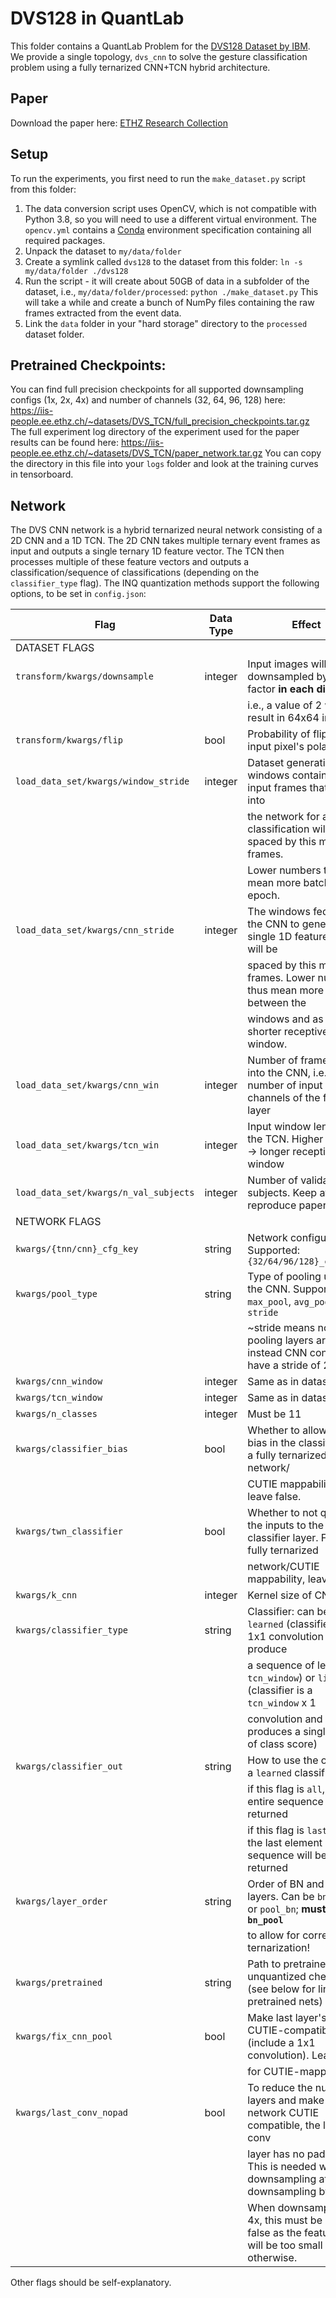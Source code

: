 # DVS128 in QuantLab

This folder contains a QuantLab Problem for the [DVS128 Dataset by
IBM](https://www.research.ibm.com/dvsgesture/). We provide a single
topology, `dvs_cnn` to solve the gesture classification problem using a
fully ternarized CNN+TCN hybrid architecture.

## Paper

Download the paper here: [ETHZ Research
Collection](https://www.research-collection.ethz.ch/handle/20.500.11850/527816)

## Setup

To run the experiments, you first need to run the `make_dataset.py`
script from this folder:

1.  The data conversion script uses OpenCV, which is not compatible with
    Python 3.8, so you will need to use a different virtual environment.
    The `opencv.yml` contains a
    [Conda](https://docs.conda.io/en/latest/miniconda.html) environment
    specification containing all required packages.
2.  Unpack the dataset to `my/data/folder`
3.  Create a symlink called `dvs128` to the dataset from this folder:
    `ln -s my/data/folder ./dvs128`
4.  Run the script - it will create about 50GB of data in a subfolder of
    the dataset, i.e., `my/data/folder/processed`: `python
    ./make_dataset.py` This will take a while and create a bunch of
    NumPy files containing the raw frames extracted from the event data.
5.  Link the `data` folder in your "hard storage" directory to the
    `processed` dataset folder.

## Pretrained Checkpoints:

You can find full precision checkpoints for all supported downsampling
configs (1x, 2x, 4x) and number of channels (32, 64, 96, 128) here:
<https://iis-people.ee.ethz.ch/~datasets/DVS_TCN/full_precision_checkpoints.tar.gz>
The full experiment log directory of the experiment used for the paper
results can be found here:
<https://iis-people.ee.ethz.ch/~datasets/DVS_TCN/paper_network.tar.gz>
You can copy the directory in this file into your `logs` folder and look
at the training curves in tensorboard.

## Network

The DVS CNN network is a hybrid ternarized neural network consisting of
a 2D CNN and a 1D TCN. The 2D CNN takes multiple ternary event frames as
input and outputs a single ternary 1D feature vector. The TCN then
processes multiple of these feature vectors and outputs a
classification/sequence of classifications (depending on the
`classifier_type` flag). The INQ quantization methods support the
following options, to be set in
`config.json`:

| Flag                                  | Data Type | Effect                                                                                             |
| ------------------------------------- | --------- | -------------------------------------------------------------------------------------------------- |
| DATASET FLAGS                         |           |                                                                                                    |
| `transform/kwargs/downsample`         | integer   | Input images will be downsampled by this factor **in each direction**,                             |
|                                       |           | i.e., a value of 2 will result in 64x64 inputs                                                     |
| `transform/kwargs/flip`               | bool      | Probability of flipping an input pixel's polarity                                                  |
| `load_data_set/kwargs/window_stride`  | integer   | Dataset generation: The windows containing all input frames that are fed into                      |
|                                       |           | the network for a single classification will be spaced by this many frames.                        |
|                                       |           | Lower numbers thus mean more batches per epoch.                                                    |
| `load_data_set/kwargs/cnn_stride`     | integer   | The windows fed into the CNN to generate a single 1D feature vector will be                        |
|                                       |           | spaced by this many frames. Lower numbers thus mean more overlap between the                       |
|                                       |           | windows and as such a shorter receptive time window.                                               |
| `load_data_set/kwargs/cnn_win`        | integer   | Number of frames fed into the CNN, i.e., number of input channels of the first layer               |
| `load_data_set/kwargs/tcn_win`        | integer   | Input window length to the TCN. Higher number -\> longer receptive time window                     |
| `load_data_set/kwargs/n_val_subjects` | integer   | Number of validation subjects. Keep at 6 to reproduce paper results                                |
| NETWORK FLAGS                         |           |                                                                                                    |
| `kwargs/{tnn/cnn}_cfg_key`            | string    | Network configuration. Supported: `{32/64/96/128}_channels`                                        |
| `kwargs/pool_type`                    | string    | Type of pooling used in the CNN. Supported: `max_pool`, `avg_pool`, `stride`                       |
|                                       |           | ~stride means no pooling layers are used, instead CNN conv layers have a stride of 2               |
| `kwargs/cnn_window`                   | integer   | Same as in dataset.                                                                                |
| `kwargs/tcn_window`                   | integer   | Same as in dataset.                                                                                |
| `kwargs/n_classes`                    | integer   | Must be 11                                                                                         |
| `kwargs/classifier_bias`              | bool      | Whether to allow for a bias in the classifier. For a fully ternarized network/                     |
|                                       |           | CUTIE mappability, leave false.                                                                    |
| `kwargs/twn_classifier`               | bool      | Whether to not quantize the inputs to the classifier layer. For a fully ternarized                 |
|                                       |           | network/CUTIE mappability, leave false.                                                            |
| `kwargs/k_cnn`                        | integer   | Kernel size of CNN.                                                                                |
| `kwargs/classifier_type`              | string    | Classifier: can be `learned` (classifier is a 1x1 convolution and will produce                     |
|                                       |           | a sequence of length `tcn_window`) or `linear` (classifier is a `tcn_window` x 1                   |
|                                       |           | convolution and produces a single vector of class score)                                           |
| `kwargs/classifier_out`               | string    | How to use the output of a `learned` classifier:                                                   |
|                                       |           | if this flag is `all`, the entire sequence will be returned                                        |
|                                       |           | if this flag is `last`, only the last element of the sequence will be returned                     |
| `kwargs/layer_order`                  | string    | Order of BN and pooling layers. Can be `bn_pool` or `pool_bn`; **must be `bn_pool`**               |
|                                       |           | to allow for correct ternarization\!                                                               |
| `kwargs/pretrained`                   | string    | Path to pretrained unquantized checkpoint (see below for links to pretrained nets)                 |
| `kwargs/fix_cnn_pool`                 | bool      | Make last layer's pooling CUTIE-compatible (include a 1x1 convolution). Leave true                 |
|                                       |           | for CUTIE-mappability.                                                                             |
| `kwargs/last_conv_nopad`              | bool      | To reduce the number of layers and make the network CUTIE compatible, the last conv                |
|                                       |           | layer has no padding. This is needed when not downsampling at all or downsampling by 2x.           |
|                                       |           | When downsampling by 4x, this must be set to false as the feature map will be too small otherwise. |

Other flags should be self-explanatory.
